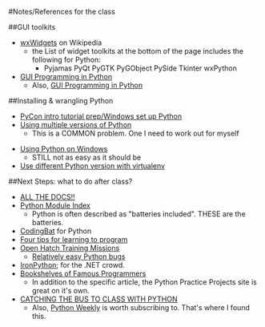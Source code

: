 #Notes/References for the class

##GUI toolkits
-  [wxWidgets](http://en.wikipedia.org/wiki/WxWidgets) on Wikipedia
    +  the List of widget toolkits at the bottom of the page includes the following for Python:
        *  Pyjamas PyQt PyGTK PyGObject PySide Tkinter wxPython
-  [GUI Programming in Python](https://wiki.python.org/moin/GuiProgramming)
    -  Also, [GUI Programming in Python](https://wiki.python.org/moin/GUI%20Programming%20in%20Python)

##Installing & wrangling Python
-  [PyCon intro tutorial prep/Windows set up Python](https://openhatch.org/wiki/PyCon_intro_tutorial_prep/Windows_set_up_Python)
-  [Using multiple versions of Python](http://stackoverflow.com/questions/20555517/using-multiple-versions-of-python)
    +  This is a COMMON problem. One I need to work out for myself
+  [Using Python on Windows](https://docs.python.org/3.4/using/windows.html#python-launcher-for-windows)
    *  STILL not as easy as it should be
+  [Use different Python version with virtualenv](http://stackoverflow.com/questions/1534210/use-different-python-version-with-virtualenv)




##Next Steps: what to do after class?
-  [ALL THE DOCS!!](https://docs.python.org/3/)
-  [Python Module Index](https://docs.python.org/3/py-modindex.html)
    +  Python is often described as "batteries included". THESE are the batteries.
-  [CodingBat](http://codingbat.com/python) for Python
-  [Four tips for learning to program](https://signalvnoise.com/posts/3014-four-tips-for-learning-how-to-program)
-  [Open Hatch Training Missions](https://openhatch.org/missions/)
    +  [Relatively easy Python bugs](https://openhatch.org/search/?q=&project=Python&toughness=bitesize&language=Python)
-  [IronPython](http://ironpython.net/); for the .NET crowd.
-  [Bookshelves of Famous Programmers](http://pythonpracticeprojects.com/programmer-bookshelves.html)
    +  In addition to the specific article, the Python Practice Projects site is great on it's own.
-  [CATCHING THE BUS TO CLASS WITH PYTHON](http://www.danielforsyth.me/catching-the-bus-to-class-with-python/?utm_source=Python+Weekly+Newsletter&utm_campaign=2b85e7832e-Python_Weekly_Issue_160_October_9_2014&utm_medium=email&utm_term=0_9e26887fc5-2b85e7832e-312680573)
    +  Also, [Python Weekly](http://www.pythonweekly.com/) is worth subscribing to. That's where I found this.
